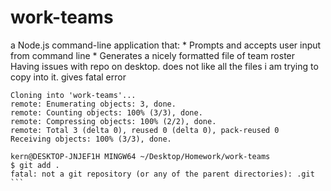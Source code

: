 # work-teams
a Node.js command-line application that:  * Prompts and accepts user input from command line * Generates a nicely formatted file of team roster
Having issues with repo on desktop. does not like all the files i am trying to copy into it.  gives fatal error
```$ git clone https://github.com/saibhreas/work-teams.git
Cloning into 'work-teams'...
remote: Enumerating objects: 3, done.
remote: Counting objects: 100% (3/3), done.
remote: Compressing objects: 100% (2/2), done.
remote: Total 3 (delta 0), reused 0 (delta 0), pack-reused 0
Receiving objects: 100% (3/3), done.

kern@DESKTOP-JNJEF1H MINGW64 ~/Desktop/Homework/work-teams
$ git add .
fatal: not a git repository (or any of the parent directories): .git ```
